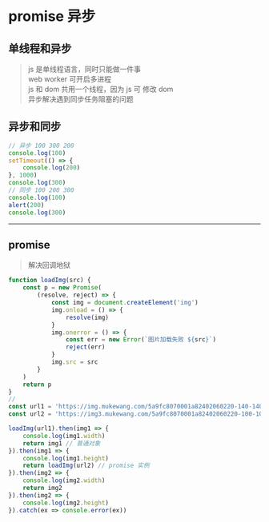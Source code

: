 # promise 异步
## 单线程和异步
> js 是单线程语言，同时只能做一件事  
> web worker 可开启多进程  
> js 和 dom 共用一个线程，因为 js 可 修改 dom  
> 异步解决遇到同步任务阻塞的问题  
## 异步和同步
```javascript
// 异步 100 300 200
console.log(100)
setTimeout(() => {
    console.log(200)
}, 1000)
console.log(300)
// 同步 100 200 300
console.log(100)
alert(200)
console.log(300)
```

---
## promise
> 解决回调地狱
```javascript
function loadImg(src) {
    const p = new Promise(
        (resolve, reject) => {
            const img = document.createElement('img')
            img.onload = () => {
                resolve(img)
            }
            img.onerror = () => {
                const err = new Error(`图片加载失败 ${src}`)
                reject(err)
            }
            img.src = src
        }
    )
    return p
}
// 
const url1 = 'https://img.mukewang.com/5a9fc8070001a82402060220-140-140.jpg'
const url2 = 'https://img3.mukewang.com/5a9fc8070001a82402060220-100-100.jpg'

loadImg(url1).then(img1 => {
    console.log(img1.width)
    return img1 // 普通对象
}).then(img1 => {
    console.log(img1.height)
    return loadImg(url2) // promise 实例
}).then(img2 => {
    console.log(img2.width)
    return img2
}).then(img2 => {
    console.log(img2.height)
}).catch(ex => console.error(ex))
```
